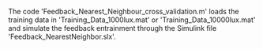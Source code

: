 The code 'Feedback_Nearest_Neighbour_cross_validation.m' loads the training data in 'Training_Data_1000lux.mat' or 'Training_Data_10000lux.mat' and simulate the feedback entrainment through the Simulink file 'Feedback_NearestNeighbor.slx'.
